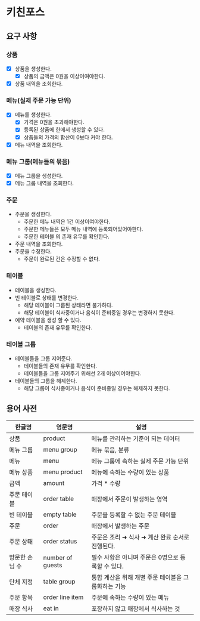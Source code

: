 # 키친포스

## 요구 사항
### 상품
- [x] 상품을 생성한다.
  - [x] 상품의 금액은 0원을 이상이여야한다.
- [x] 상품 내역을 조회한다.
### 메뉴(실제 주문 가능 단위)
- [x] 메뉴를 생성한다.
  - [x] 가격은 0원을 초과해야한다.
  - [x] 등록된 상품에 한에서 생성할 수 있다.
  - [x] 상품들의 가격의 합산이 0보다 커야 한다.
- [x] 메뉴 내역을 조회한다.
### 메뉴 그룹(메뉴들의 묶음)
- [x] 메뉴 그룹을 생성한다.
- [x] 메뉴 그룹 내역을 조회한다.
### 주문
- 주문을 생성한다.
  - 주문한 메뉴 내역은 1건 이상이여야한다.
  - 주문한 메뉴들은 모두 메뉴 내역에 등록되어있어야한다.
  - 주문한 테이블 의 존재 유무를 확인한다.
- 주문 내역을 조회한다.
- 주문을 수정한다.
  - 주문이 완료된 건은 수정할 수 없다.
### 테이블
- 테이블을 생성한다.
- 빈 테이블로 상태를 변경한다.
  - 해당 테이블이 그룹된 상태라면 불가하다.
  - 해당 테이블이 식사중이거나 음식이 준비중일 경우는 변경하지 못한다.
- 예약 테이블을 생성 할 수 있다.
  - 테이블의 존재 유무를 확인한다.
### 테이블 그룹
- 테이블들을 그룹 지어준다.
  - 테이블들의 존재 유무를 확인한다.
  - 테이블들을 그룹 지어주기 위해선 2개 이상이어야한다.
- 테이블들의 그룹을 해제한다.
  - 해당 그룹이 식사중이거나 음식이 준비중일 경우는 해제하지 못한다.

## 용어 사전

| 한글명 | 영문명 | 설명 |
| --- | --- | --- |
| 상품 | product | 메뉴를 관리하는 기준이 되는 데이터 |
| 메뉴 그룹 | menu group | 메뉴 묶음, 분류 |
| 메뉴 | menu | 메뉴 그룹에 속하는 실제 주문 가능 단위 |
| 메뉴 상품 | menu product | 메뉴에 속하는 수량이 있는 상품 |
| 금액 | amount | 가격 * 수량 |
| 주문 테이블 | order table | 매장에서 주문이 발생하는 영역 |
| 빈 테이블 | empty table | 주문을 등록할 수 없는 주문 테이블 |
| 주문 | order | 매장에서 발생하는 주문 |
| 주문 상태 | order status | 주문은 조리 ➜ 식사 ➜ 계산 완료 순서로 진행된다. |
| 방문한 손님 수 | number of guests | 필수 사항은 아니며 주문은 0명으로 등록할 수 있다. |
| 단체 지정 | table group | 통합 계산을 위해 개별 주문 테이블을 그룹화하는 기능 |
| 주문 항목 | order line item | 주문에 속하는 수량이 있는 메뉴 |
| 매장 식사 | eat in | 포장하지 않고 매장에서 식사하는 것 |
